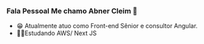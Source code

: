 ### Fala Pessoal Me chamo Abner Cleim 👋

 - 😁 Atualmente atuo como Front-end Sênior e consultor Angular.
 - 🐱‍👤Estudando AWS/ Next JS
